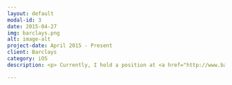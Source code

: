 ```yaml
---
layout: default
modal-id: 3
date: 2015-04-27
img: barclays.png
alt: image-alt
project-date: April 2015 - Present
client: Barclays
category: iOS
description: <p> Currently, I hold a position at <a href="http://www.barclays.com/" target="_blank" rel="nofollow">Barclays</a> as an iOS Developer in Dallas, TX. <br> </p>  <br> Parse</a> <br> Libraries:<a href="https://github.com/John-Lluch/SWRevealViewController" target="_blank" rel="nofollow">

---
```

